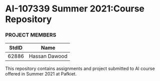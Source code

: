 # AI-107339 Summer 2021:Course Repository

### PROJECT MEMBERS ###
StdID | Name
------------ | -------------
62886 | Hassan Dawood

This repository contains assignments and project submitted to AI course offered in Summer 2021 at Pafkiet.
